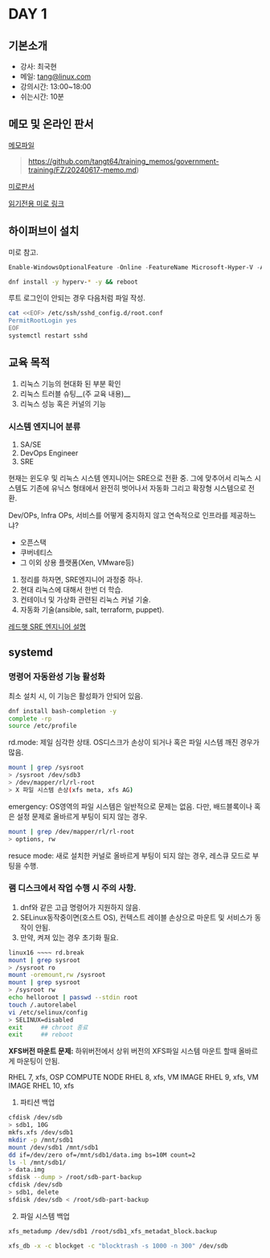 # DAY 1

## 기본소개

- 강사: 최국현
- 메일: tang@linux.com
- 강의시간: 13:00~18:00
- 쉬는시간: 10분

## 메모 및 온라인 판서

[메모파일](https://github.com/tangt64/training_memos/blob/main/government-training/FZ/20240617-memo.md)
> https://github.com/tangt64/training_memos/government-training/FZ/20240617-memo.md)

[미로판서](https://miro.com/welcomeonboard/V01lek5ZOEtiaGU4RTkwR3ZhNFNodVp1Nm54ZVpGTDdBWUFDWXZRM2hTSW9rSjVKeXlPT0MyeFg1N0t0bUpwS3wzNDU4NzY0NTg1NjQ5MDkwMzU0fDI=?share_link_id=412728954957)

[읽기전용 미로 링크](https://miro.com/app/board/uXjVK7Kvdmc=/?share_link_id=710937406996)

## 하이퍼브이 설치

미로 참고.

```powershell
Enable-WindowsOptionalFeature -Online -FeatureName Microsoft-Hyper-V -All
```

```bash
dnf install -y hyperv-* -y && reboot
```

루트 로그인이 안되는 경우 다음처럼 파일 작성.

```bash
cat <<EOF> /etc/ssh/sshd_config.d/root.conf
PermitRootLogin yes
EOF
systemctl restart sshd
```


## 교육 목적

1. 리눅스 기능의 현대화 된 부분 확인
2. 리눅스 트러블 슈팅__(주 교육 내용)__
3. 리눅스 성능 혹은 커널의 기능

### 시스템 엔지니어 분류
1. SA/SE
2. DevOps Engineer
3. SRE

현재는 윈도우 및 리눅스 시스템 엔지니어는 SRE으로 전환 중.
그에 맞추어서 리눅스 시스템도 기존에 유닉스 형태에서 완전히 벗어나서 자동화 그리고 확장형 시스템으로 전환.

Dev/OPs, Infra OPs, 서비스를 어떻게 중지하지 않고 연속적으로 인프라를 제공하느냐?

- 오픈스택
- 쿠버네티스
- 그 이외 상용 플랫폼(Xen, VMware등)

1. 정리를 하자면, SRE엔지니어 과정중 하나. 
2. 현대 리눅스에 대해서 한번 더 학습.
3. 컨테이너 및 가상화 관련된 리눅스 커널 기술.
4. 자동화 기술(ansible, salt, terraform, puppet).

[레드햇 SRE 엔지니어 설명](https://www.redhat.com/en/topics/devops/what-is-sre)

## systemd


### 명령어 자동완성 기능 활성화

최소 설치 시, 이 기능은 활성화가 안되어 있음.

```bash
dnf install bash-completion -y
complete -rp
source /etc/profile
```

rd.mode: 제일 심각한 상태. OS디스크가 손상이 되거나 혹은 파일 시스템 깨진 경우가 많음. 

```bash
mount | grep /sysroot
> /sysroot /dev/sdb3 
> /dev/mapper/rl/rl-root
> X 파일 시스템 손상(xfs meta, xfs AG)
```

emergency: OS영역의 파일 시스템은 일반적으로 문제는 없음. 다만, 배드블록이나 혹은 설정 문제로 올바르게 부팅이 되지 않는 경우. 

```bash
mount | grep /dev/mapper/rl/rl-root
> options, rw
```

resuce mode: 새로 설치한 커널로 올바르게 부팅이 되지 않는 경우, 레스큐 모드로 부팅을 수행.


### 램 디스크에서 작업 수행 시 주의 사항.

1. dnf와 같은 고급 명령어가 지원하지 않음.
2. SELinux동작중이면(호스트 OS), 컨텍스트 레이블 손상으로 마운트 및 서비스가 동작이 안됨.
3. 만약, 켜져 있는 경우 초기화 필요.

```bash
linux16 ~~~~ rd.break
mount | grep sysroot
> /sysroot ro
mount -oremount,rw /sysroot
mount | grep sysroot
> /sysroot rw
echo helloroot | passwd --stdin root
touch /.autorelabel
vi /etc/selinux/config
> SELINUX=disabled
exit     ## chroot 종료
exit     ## reboot
```

__XFS버전 마운트 문제:__ 하위버전에서 상위 버전의 XFS파일 시스템 마운트 할때 올바르게 마운팅이 안됨.

RHEL 7, xfs, OSP COMPUTE NODE
RHEL 8, xfs, VM IMAGE
RHEL 9, xfs, VM IMAGE
RHEL 10, xfs


1. 파티션 백업

```bash
cfdisk /dev/sdb
> sdb1, 10G
mkfs.xfs /dev/sdb1
mkdir -p /mnt/sdb1 
mount /dev/sdb1 /mnt/sdb1
dd if=/dev/zero of=/mnt/sdb1/data.img bs=10M count=2
ls -l /mnt/sdb1/
> data.img
sfdisk --dump > /root/sdb-part-backup 
cfdisk /dev/sdb
> sdb1, delete
sfdisk /dev/sdb < /root/sdb-part-backup 
```

2. 파일 시스템 백업

```bash
xfs_metadump /dev/sdb1 /root/sdb1_xfs_metadat_block.backup

xfs_db -x -c blockget -c "blocktrash -s 1000 -n 300" /dev/sdb
```

